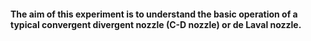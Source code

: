 #### The aim of this experiment is to understand the basic operation of a typical convergent divergent nozzle (C-D nozzle) or de Laval nozzle.
